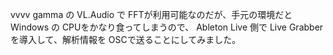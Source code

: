 
vvvv gamma の VL.Audio で FFTが利用可能なのだが、手元の環境だと Windows の CPUをかなり食ってしまうので、 Ableton Live 側で Live Grabberを導入して、解析情報を OSCで送ることにしてみました。

[](https://sonicbloom.net/en/livegrabber-to-sendreceive-osc-in-ableton-live/)